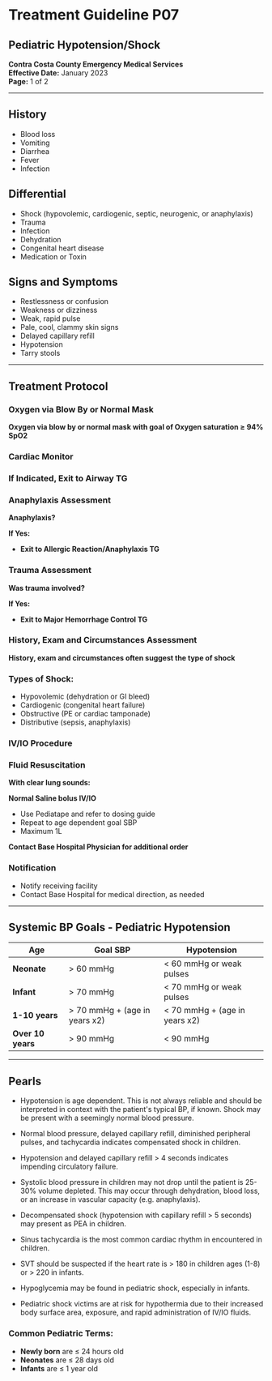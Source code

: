 # Treatment Guideline P07
## Pediatric Hypotension/Shock

**Contra Costa County Emergency Medical Services**  
**Effective Date:** January 2023  
**Page:** 1 of 2

---

## History

- Blood loss
- Vomiting
- Diarrhea
- Fever
- Infection

## Differential

- Shock (hypovolemic, cardiogenic, septic, neurogenic, or anaphylaxis)
- Trauma
- Infection
- Dehydration
- Congenital heart disease
- Medication or Toxin

## Signs and Symptoms

- Restlessness or confusion
- Weakness or dizziness
- Weak, rapid pulse
- Pale, cool, clammy skin signs
- Delayed capillary refill
- Hypotension
- Tarry stools

---

## Treatment Protocol

### Oxygen via Blow By or Normal Mask

**Oxygen via blow by or normal mask with goal of Oxygen saturation ≥ 94% SpO2**

### Cardiac Monitor

### If Indicated, Exit to Airway TG

### Anaphylaxis Assessment

**Anaphylaxis?**

**If Yes:**
- **Exit to Allergic Reaction/Anaphylaxis TG**

### Trauma Assessment

**Was trauma involved?**

**If Yes:**
- **Exit to Major Hemorrhage Control TG**

### History, Exam and Circumstances Assessment

**History, exam and circumstances often suggest the type of shock**

### Types of Shock:

- Hypovolemic (dehydration or GI bleed)
- Cardiogenic (congenital heart failure)
- Obstructive (PE or cardiac tamponade)
- Distributive (sepsis, anaphylaxis)

### IV/IO Procedure

### Fluid Resuscitation

**With clear lung sounds:**

**Normal Saline bolus IV/IO**
- Use Pediatape and refer to dosing guide
- Repeat to age dependent goal SBP
- Maximum 1L

**Contact Base Hospital Physician for additional order**

### Notification

- Notify receiving facility
- Contact Base Hospital for medical direction, as needed

---

## Systemic BP Goals - Pediatric Hypotension

| Age | Goal SBP | Hypotension |
|-----|----------|-------------|
| **Neonate** | > 60 mmHg | < 60 mmHg or weak pulses |
| **Infant** | > 70 mmHg | < 70 mmHg or weak pulses |
| **1-10 years** | > 70 mmHg + (age in years x2) | < 70 mmHg + (age in years x2) |
| **Over 10 years** | > 90 mmHg | < 90 mmHg |

---

## Pearls

- Hypotension is age dependent. This is not always reliable and should be interpreted in context with the patient's typical BP, if known. Shock may be present with a seemingly normal blood pressure.

- Normal blood pressure, delayed capillary refill, diminished peripheral pulses, and tachycardia indicates compensated shock in children.

- Hypotension and delayed capillary refill > 4 seconds indicates impending circulatory failure.

- Systolic blood pressure in children may not drop until the patient is 25-30% volume depleted. This may occur through dehydration, blood loss, or an increase in vascular capacity (e.g. anaphylaxis).

- Decompensated shock (hypotension with capillary refill > 5 seconds) may present as PEA in children.

- Sinus tachycardia is the most common cardiac rhythm in encountered in children.

- SVT should be suspected if the heart rate is > 180 in children ages (1-8) or > 220 in infants.

- Hypoglycemia may be found in pediatric shock, especially in infants.

- Pediatric shock victims are at risk for hypothermia due to their increased body surface area, exposure, and rapid administration of IV/IO fluids.

### Common Pediatric Terms:

- **Newly born** are ≤ 24 hours old
- **Neonates** are ≤ 28 days old
- **Infants** are ≤ 1 year old

